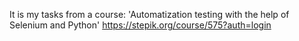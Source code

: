 It is my tasks from a course: 'Automatization testing with the help of Selenium and Python' https://stepik.org/course/575?auth=login
